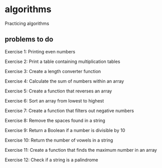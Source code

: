 # algorithms
Practicing algorithms 

## problems to do 

Exercise 1: Printing even numbers


Exercise 2: Print a table containing multiplication tables


Exercise 3: Create a length converter function


Exercise 4: Calculate the sum of numbers within an array


Exercise 5: Create a function that reverses an array


Exercise 6: Sort an array from lowest to highest


Exercise 7: Create a function that filters out negative numbers


Exercise 8: Remove the spaces found in a string


Exercise 9: Return a Boolean if a number is divisible by 10


Exercise 10: Return the number of vowels in a string


Exercise 11: Create a function that finds the maximum number in an array


Exercise 12: Check if a string is a palindrome